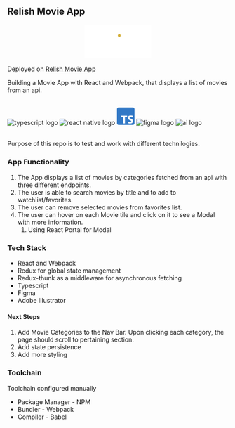 ## Relish Movie App

<p align='center'>
<img src="public/assets/logo_gold.png#gh-dark-mode-only" style=" width:30%; height:auto ">
</p>

Deployed on
[Relish Movie App](https://gentjanad.github.io/Movie-Review/)

Building a Movie App with React and Webpack, that displays a list of movies from an api.
</br>
</br>

<div align="left">
<img alt="typescript logo" width="40px" src="https://upload.wikimedia.org/wikipedia/commons/thumb/9/99/Unofficial_JavaScript_logo_2.svg/1200px-Unofficial_JavaScript_logo_2.svg.png" />
<img alt="react native logo" width="40px" src="https://upload.wikimedia.org/wikipedia/commons/a/a7/React-icon.svg" />
<img alt="ts logo" width="40px" src="./public/assets/Typescript_logo_2020.svg.png"/>
<img  alt="figma logo" width="40px" src="https://upload.wikimedia.org/wikipedia/commons/3/33/Figma-logo.svg"  height="37"/>
<img alt="ai logo" width="40px" src="https://upload.wikimedia.org/wikipedia/commons/a/a0/Adobe_Illustrator_icon_CS6.svg"/>
</div>

</br>

Purpose of this repo is to test and work with different technilogies.

### App Functionality

1. The App displays a list of movies by categories fetched from an api with three different endpoints.
2. The user is able to search movies by title and to add to watchlist/favorites.
3. The user can remove selected movies from favorites list.
4. The user can hover on each Movie tile and click on it to see a Modal with more information.
   1. Using React Portal for Modal

### Tech Stack

- React and Webpack
- Redux for global state management
- Redux-thunk as a middleware for asynchronous fetching
- Typescript
- Figma
- Adobe Illustrator

#### Next Steps

1. Add Movie Categories to the Nav Bar. Upon clicking each category, the page should scroll to pertaining section.
2. Add state persistence
3. Add more styling

### Toolchain

Toolchain configured manually

- Package Manager - NPM
- Bundler - Webpack
- Compiler - Babel
